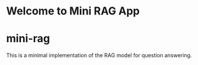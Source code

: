 # Welcome to Mini RAG App

# mini-rag

This is a minimal implementation of the RAG model for question answering.
